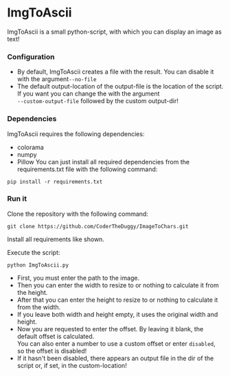 # ImgToAscii
ImgToAscii is a small python-script, with which you can display an image as text!

### Configuration
- By default, ImgToAscii creates a file with the result. You can disable it with the argument`--no-file`
- The default output-location of the output-file is the location of the script. If you want you can change the with the argument   
`--custom-output-file` followed by the custom output-dir!

### Dependencies
ImgToAscii requires the following dependencies:

- colorama
- numpy
- Pillow
You can just install all required dependencies from the requirements.txt file with the following command:
```
pip install -r requirements.txt
```

### Run it
Clone the repository with the following command:
```
git clone https://github.com/CoderTheDuggy/ImageToChars.git
```
Install all requirements like shown.

Execute the script:
```
python ImgToAscii.py
```
- First, you must enter the path to the image. 
- Then you can enter the width to resize to or nothing to calculate it from the height.
- After that you can enter the height to resize to or nothing to calculate it from the width.
- If you leave both width and height empty, it uses the original width and height.
- Now you are requested to enter the offset. By leaving it blank, the default offset is calculated.  
You can also enter a number to use a custom offset or enter `disabled`, so the offset is disabled!
- If it hasn't been disabled, there appears an output file in the dir of the script or, if set, in the custom-location!
